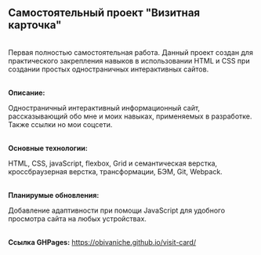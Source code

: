 <h2>Самостоятельный проект "Визитная карточка"</h2>

<br>Первая полностью самостоятельная работа. Данный проект создан для практического закрепления навыков в использовании HTML и CSS при создании простых одностраничных интерактивных сайтов.

<br><strong>Описание:</strong> <p>Одностраничный интерактивный информационный сайт, рассказывающий обо мне и моих навыках, применяемых в разработке. Также ссылки но мои соцсети.</p>

<br><strong>Основные технологии:</strong> <p>HTML, CSS, javaScript, flexbox, Grid и семантическая верстка, кроссбраузерная верстка, трансформации, БЭМ, Git, Webpack.</p>

<br><strong>Планирумые обновления:</strong> <p>Добавление адаптивности при помощи JavaScript для удобного просмотра сайта на любых устройствах.<p>

<br><strong>Ссылка GHPages:</strong> https://obivaniche.github.io/visit-card/
